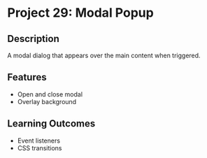 # Project 29: Modal Popup

## Description
A modal dialog that appears over the main content when triggered.

## Features
- Open and close modal
- Overlay background

## Learning Outcomes
- Event listeners
- CSS transitions
